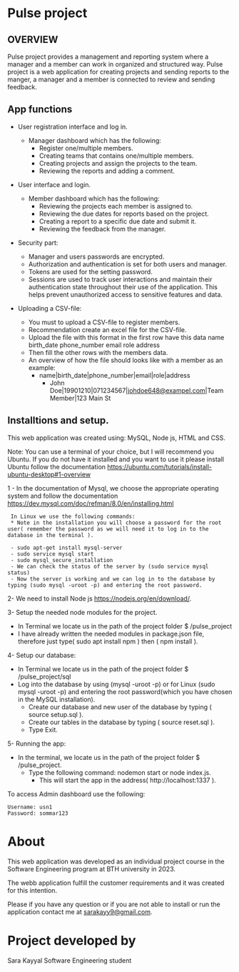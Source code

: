 # Pulse project

## OVERVIEW
Pulse project provides a management and reporting system where a manager and a member can work in organized and structured way. Pulse project is a web application for creating projects and sending reports to the manger, a manager and a member is connected to review and sending feedback.

## App functions

 - User registration interface and log in.
    - Manager dashboard which has the following:
      - Register one/multiple members.
      - Creating teams that contains one/multiple members.
      - Creating projects and assign the projects to the team.
      - Reviewing the reports and adding a comment.
      
 - User interface and login.
    - Member dashboard which has the following:
       - Reviewing the projects each member is assigned to.
       - Reviewing the due dates for reports based on the project.
       - Creating a report to a specific due date and submit it.
       - Reviewing the feedback from the manager.
      
  - Security part:
      - Manager and users passwords are encrypted.
      - Authorization and authentication is set for both users and manager.
      - Tokens are used for the setting password.
      - Sessions are used to track user interactions and maintain their authentication state throughout their use of the application. This helps prevent unauthorized access to sensitive features and data.
  
  - Uploading a CSV-file:
    - You must to upload a CSV-file to register members.
    - Recommendation create an excel file for the CSV-file.
    - Upload the file with this format in the first row have this data
name	birth_date	phone_number	email	role	address
    - Then fill the other rows with the members data.
    - An overview of how the file should looks like with a member as an example:
      - name|birth_date|phone_number|email|role|address
        - John Doe|19901210|071234567|johdoe648@exampel.com|Team Member|123 Main St

  ##  Installtions and setup.
   This web application was created using:
   MySQL, Node js, HTML and CSS.

   Note: You can use a terminal of your choice, but I will recommend you Ubuntu. If you do not have it installed and you want to use it please install Ubuntu follow the documentation
https://ubuntu.com/tutorials/install-ubuntu-desktop#1-overview
    
  1 - In the documentation of Mysql, we choose the appropriate operating system and follow the documentation  https://dev.mysql.com/doc/refman/8.0/en/installing.html

     In Linux we use the following commands:
     * Note in the installation you will choose a password for the root user( remember the password as we will need it to log in to the database in the terminal ).

     - sudo apt-get install mysql-server
     - sudo service mysql start
     - sudo mysql_secure_installation
     - We can check the status of the server by (sudo service mysql status)
     - Now the server is working and we can log in to the database by typing (sudo mysql -uroot -p) and entering the root password.

 2- We need to install Node js https://nodejs.org/en/download/.

 3-  Setup the needed node modules for the project.
   - In Terminal we locate us in the path of the project folder $ /pulse_project
   - I have already written the needed modules in package.json file, therefore just type( sudo apt install npm ) then ( npm install ).

 4- Setup our database:
  - In Terminal we locate us in the path of the project folder $ /pulse_project/sql
  - Log into the database by using (mysql -uroot -p) or for Linux (sudo mysql -uroot -p) and entering the root password(which you have chosen in the MySQL installation).
     - Create our database and new user of the database by typing ( source setup.sql ).
     - Create our tables in the database by typing ( source reset.sql ).
     - Type Exit.
     
 5- Running the app:
   - In the terminal, we locate us in the path of the project folder $ /pulse_project.
       - Type the following command: nodemon start or node index.js.
         - This will start the app in the address( http://localhost:1337 ).

To access Admin dashboard use the following:
```
Username: usn1
Password: sommar123

```

# About
This web application was developed as an individual project course 
in the Software Engineering program at BTH university in 2023.

The webb application fulfill the customer requirements and it was created for this intention.

Please if you have any question or if you are not able to install or run the application contact me at sarakayy9@gmail.com.


# Project developed by
Sara Kayyal
Software Engineering student